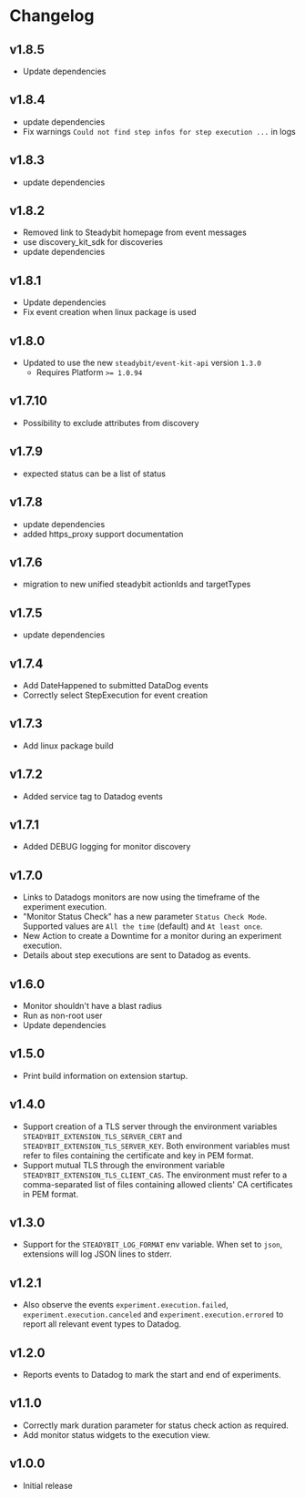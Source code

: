 # Changelog


## v1.8.5

- Update dependencies


## v1.8.4

- update dependencies
- Fix warnings `Could not find step infos for step execution ...` in logs

## v1.8.3

- update dependencies

## v1.8.2

- Removed link to Steadybit homepage from event messages
- use discovery_kit_sdk for discoveries
- update dependencies

## v1.8.1

- Update dependencies
- Fix event creation when linux package is used

## v1.8.0

- Updated to use the new `steadybit/event-kit-api` version `1.3.0`
  - Requires Platform `>= 1.0.94`

## v1.7.10

- Possibility to exclude attributes from discovery

## v1.7.9

- expected status can be a list of status

## v1.7.8

- update dependencies
- added https_proxy support documentation

## v1.7.6

- migration to new unified steadybit actionIds and targetTypes

## v1.7.5

- update dependencies

## v1.7.4

 - Add DateHappened to submitted DataDog events
 - Correctly select StepExecution for event creation

## v1.7.3

 - Add linux package build

## v1.7.2

 - Added service tag to Datadog events

## v1.7.1

 - Added DEBUG logging for monitor discovery

## v1.7.0

 - Links to Datadogs monitors are now using the timeframe of the experiment execution.
 - "Monitor Status Check" has a new parameter `Status Check Mode`. Supported values are `All the time` (default) and `At least once`.
 - New Action to create a Downtime for a monitor during an experiment execution.
 - Details about step executions are sent to Datadog as events.

## v1.6.0

 - Monitor shouldn't have a blast radius
 - Run as non-root user
 - Update dependencies

## v1.5.0

 - Print build information on extension startup.

## v1.4.0

 - Support creation of a TLS server through the environment variables `STEADYBIT_EXTENSION_TLS_SERVER_CERT` and `STEADYBIT_EXTENSION_TLS_SERVER_KEY`. Both environment variables must refer to files containing the certificate and key in PEM format.
 - Support mutual TLS through the environment variable `STEADYBIT_EXTENSION_TLS_CLIENT_CAS`. The environment must refer to a comma-separated list of files containing allowed clients' CA certificates in PEM format.

## v1.3.0

 - Support for the `STEADYBIT_LOG_FORMAT` env variable. When set to `json`, extensions will log JSON lines to stderr.

## v1.2.1

 - Also observe the events `experiment.execution.failed`, `experiment.execution.canceled` and `experiment.execution.errored` to report all relevant event types to Datadog.

## v1.2.0

 - Reports events to Datadog to mark the start and end of experiments.

## v1.1.0

 - Correctly mark duration parameter for status check action as required.
 - Add monitor status widgets to the execution view.

## v1.0.0

 - Initial release
